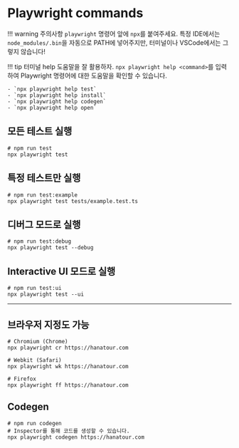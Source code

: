 # Playwright commands

!!! warning 주의사항
    `playwright` 명령어 앞에 `npx`를 붙여주세요. 특정 IDE에서는 `node_modules/.bin`을 자동으로 PATH에 넣어주지만, 터미널이나 VSCode에서는 그렇지 않습니다!

!!! tip 터미널 help 도움말을 잘 활용하자.
    `npx playwright help <command>`를 입력하여 Playwright 명령어에 대한 도움말을 확인할 수 있습니다.
    
    - `npx playwright help test`
    - `npx playwright help install`
    - `npx playwright help codegen`
    - `npx playwright help open`


## 모든 테스트 실행

```shell
# npm run test
npx playwright test
```

## 특정 테스트만 실행

```shell
# npm run test:example
npx playwright test tests/example.test.ts
```

## 디버그 모드로 실행

```shell
# npm run test:debug
npx playwright test --debug
```

## Interactive UI 모드로 실행

```shell
# npm run test:ui
npx playwright test --ui
```

---

## 브라우저 지정도 가능

```shell
# Chromium (Chrome)
npx playwright cr https://hanatour.com

# Webkit (Safari)
npx playwright wk https://hanatour.com

# Firefox
npx playwright ff https://hanatour.com
```

## Codegen

```shell
# npm run codegen
# Inspector를 통해 코드를 생성할 수 있습니다.
npx playwright codegen https://hanatour.com
```